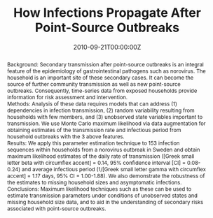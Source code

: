 ---
title: "How Infections Propagate After Point-Source Outbreaks"
authors:
- admin
date: "2010-09-21T00:00:00Z"
doi: "https://doi.org/10.1097/ede.0b013e3181e5463a"

# Schedule page publish date (NOT publication's date).
publishDate: "2020-08-18T00:00:00Z"

# Publication type.
# Legend: 0 = Uncategorized; 1 = Conference paper; 2 = Journal article;
# 3 = Preprint / Working Paper; 4 = Report; 5 = Book; 6 = Book section;
# 7 = Thesis; 8 = Patent
publication_types: ["2"]

# Publication name and optional abbreviated publication name.
publication: "Epidemiology"
publication_short: "Epidemiology"

abstract: "Background: Secondary transmission after point-source outbreaks is an integral feature of the epidemiology of gastrointestinal pathogens such as norovirus. The household is an important site of these secondary cases. It can become the source of further community transmission as well as new point-source outbreaks. Consequently, time-series data from exposed households provide information for risk assessment and intervention.


Methods: Analysis of these data requires models that can address (1) dependencies in infection transmission, (2) random variability resulting from households with few members, and (3) unobserved state variables important to transmission. We use Monte Carlo maximum likelihood via data augmentation for obtaining estimates of the transmission rate and infectious period from household outbreaks with the 3 above features.


Results: We apply this parameter estimation technique to 153 infection sequences within households from a norovirus outbreak in Sweden and obtain maximum likelihood estimates of the daily rate of transmission ([Greek small letter beta with circumflex accent] = 0.14, 95% confidence interval [CI] = 0.08-0.24) and average infectious period (1/[Greek small letter gamma with circumflex accent] = 1.17 days, 95% CI = 1.00-1.88). We also demonstrate the robustness of the estimates to missing household sizes and asymptomatic infections.


Conclusions: Maximum likelihood techniques such as these can be used to estimate transmission parameters under conditions of unobserved states and missing household size data, and to aid in the understanding of secondary risks associated with point-source outbreaks."

# Summary. An optional shortened abstract.
# summary: Lorem ipsum dolor sit amet, consectetur adipiscing elit. Duis posuere tellus ac convallis placerat. Proin tincidunt magna sed ex sollicitudin condimentum.

tags:
- Infections
- Point-source outbreaks
- Secondary Norovirus
- Disease Transmission

featured: false

links:
- name: Online Access
  url: https://www.jstor.org/stable/20788210?seq=1#metadata_info_tab_contents
url_pdf: https://www.jonzelner.net/downloads/papers/zelner_epidemiology_2010.pdf
# url_code: '#'
# url_dataset: '#'
# url_poster: '#'
# url_project: ''
# url_slides: ''
# url_source: '#'
# url_video: '#'

# Featured image
# To use, add an image named `featured.jpg/png` to your page's folder. 
# image:
#   caption: ''
#   focal_point: ""
#   preview_only: false

# Associated Projects (optional).
#   Associate this publication with one or more of your projects.
#   Simply enter your project's folder or file name without extension.
#   E.g. `internal-project` references `content/project/internal-project/index.md`.
#   Otherwise, set `projects: []`.
# projects:

# Slides (optional).
#   Associate this publication with Markdown slides.
#   Simply enter your slide deck's filename without extension.
#   E.g. `slides: "example"` references `content/slides/example/index.md`.
#   Otherwise, set `slides: ""`.
slides: ""
---